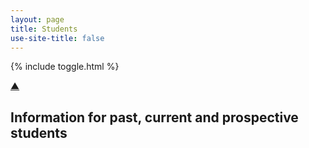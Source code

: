 ```yaml
---
layout: page
title: Students
use-site-title: false
---
```


{% include toggle.html %}

<p>
<a href="#" class="scrollUpButton">▲</a>
</p>


## Information for past, current and prospective students